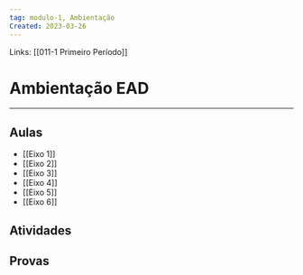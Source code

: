 ```yaml
---
tag: modulo-1, Ambientação
Created: 2023-03-26
---
```

Links: [[011-1 Primeiro Período]]  

# Ambientação EAD
---
## Aulas
- [[Eixo 1]]
- [[Eixo 2]]
- [[Eixo 3]]
- [[Eixo 4]]
- [[Eixo 5]]
- [[Eixo 6]]

## Atividades

## Provas


